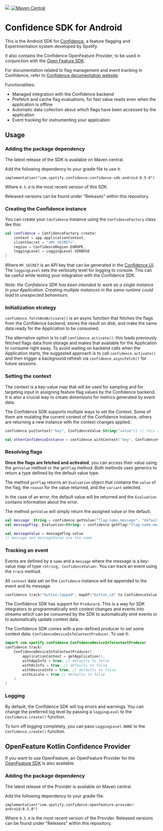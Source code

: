 [![](https://jitpack.io/v/spotify/confidence-sdk-android.svg)](https://jitpack.io/#spotify/confidence-sdk-android)
<a href="https://maven-badges.herokuapp.com/maven-central/com.spotify.confidence/confidence-sdk-android">
<img alt="Maven Central" src="https://maven-badges.herokuapp.com/maven-central/com.spotify.confidence/confidence-sdk-android/badge.svg" />
</a>

# Confidence SDK for Android
This is the Android SDK for [Confidence](https://confidence.spotify.com/), a feature flagging and Experimentation system developed by Spotify.

It also contains the Confidence OpenFeature Provider, to be used in conjunction with the [Open Feature SDK](https://openfeature.dev/docs/reference/concepts/provider/).

For documentation related to flag management and event tracking in Confidence, refer to [Confidence decumentation website](https://confidence.spotify.com/docs).

Functionalities:

* Managed integration with the Confidence backend
* Prefetch and cache flag evaluations, for fast value reads even when the application is offline
* Automatic data collection about which flags have been accessed by the application
* Event tracking for instrumenting your application

## Usage

### Adding the package dependency

The latest release of the SDK is available on Maven central.

<!---x-release-please-start-version-->
Add the following dependency to your gradle file to use it:
```
implementation("com.spotify.confidence:confidence-sdk-android:0.5.0")
```

Where `0.5.0` is the most recent version of this SDK. 

Released versions can be found under "Releases" within this repository.
<!---x-release-please-end-->

### Creating the Confidence instance
You can create your `Confidence` instance using the `ConfidenceFactory` class like this:

```kotlin
val confidence = ConfidenceFactory.create(
    context = app.applicationContext,
    clientSecret = "<MY_SECRET>",
    region = ConfidenceRegion.EUROPE,
    loggingLevel = LoggingLevel.VERBOSE
)
```
Where `MY_SECRET` is an API key that can be generated in the [Confidence UI](https://confidence.spotify.com/console).
The `loggingLevel` sets the verbosity level for logging to console. This can be useful while testing your integration with the Confidence SDK.

_Note: the Confidence SDK has been intended to work as a single instance in your Application. Creating multiple instances in the same runtime could lead to unexpected behaviours._

### Initialization strategy
`confidence.fetchAndActivate()` is an async function that fetches the flags from the Confidence backend, stores the result on disk, and make the same data ready for the Application to be consumed.

The alternative option is to call `confidence.activate()`: this loads previously fetched flags data from storage and makes that available for the Application to consume right away. To avoid waiting on backend calls when the Application starts, the suggested approach is to call `confidence.activate()` and then trigger a background refresh via `confidence.asyncFetch()` for future sessions.

### Setting the context
The context is a key-value map that will be used for sampling and for targeting input in assigning feature flag values by the Confidence backend. It is also a crucial way to create dimensions for metrics generated by event data.

The Confidence SDK supports multiple ways to set the Context. Some of them are mutating the current context of the Confidence instance, others are returning a new instance with the context changes applied.

```kotlin
confidence.putContext("key", ConfidenceValue.String("value")) // this will mutate the context of the current Confidence instance

val otherConfidenceInstance = confidence.withContext("key", ConfidenceValue.String("value")) // this will return a new Confidence instance with the context changes applied but the context of the original instance is kept intact
```

### Resolving flags

**Once the flags are fetched and activated**, you can access their value using the `getValue` method or the `getFlag` method.
Both methods uses generics to return a type defined by the default value type.

The method `getFlag` returns an `Evaluation` object that contains the `value` of the flag, the `reason` for the value returned, and the `variant` selected.

In the case of an error, the default value will be returned and the `Evaluation` contains information about the error.

The method `getValue` will simply return the assigned value or the default.

```kotlin
val message: String = confidence.getValue("flag-name.message", "default message")
val messageFlag: Evaluation<String> = confidence.getFlag("flag-name.message", "default message")

val messageValue = messageFlag.value
// message and messageValue are the same
```

### Tracking an event
Events are defined by a `name` and a `message` where the message is a key-value map of type `<String, ConfidenceValue>`. You can track an event using the `track` method.

All `context` data set on the `Confidence` instance will be appended to the event and its message.

```kotlin
confidence.track("button-tapped", mapOf("button_id" to ConfidenceValue.String("purchase_button")))
```

The Confidence SDK has support for `Producer`s. This is a way for SDK integrators to programmatically emit context changes and events into streams 
which can be consumed by the SDK to automatically emit events or to automatically update context data.

The Confidence SDK comes with a pre-defined producer to set some context data: `ConfidenceDeviceInfoContextProducer`. To use it:
```kotlin
import com.spotify.confidence.ConfidenceDeviceInfoContextProducer
confidence.track(
    ConfidenceDeviceInfoContextProducer(
        applicationContext = getApplication(),
        withAppInfo = true, // defaults to false
        withOsInfo = true, // defaults to false
        withDeviceInfo = true, // defaults to false
        withLocale = true // defaults to false
    )
)
```

### Logging
By default, the Confidence SDK will log errors and warnings. You can change the preferred log level by passing a `loggingLevel` to the `Confidence.create()` function.

To turn off logging completely, you can pass `LoggingLevel.NONE` to the `Confidence.create()` function.


## OpenFeature Kotlin Confidence Provider
If you want to use OpenFeature, an OpenFeature Provider for the [OpenFeature SDK](https://github.com/open-feature/kotlin-sdk) is also available.

### Adding the package dependency

The latest release of the Provider is available on Maven central.

<!---x-release-please-start-version-->
Add the following dependency to your gradle file:
```
implementation("com.spotify.confidence:openfeature-provider-android:0.5.0")
```

Where `0.5.0` is the most recent version of the Provider. Released versions can be found under "Releases" within this repository.
<!---x-release-please-end-->



